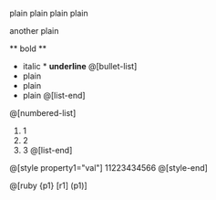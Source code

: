 plain plain
plain plain

another plain

** bold **
* italic *
__underline__
@[bullet-list]
* plain
* plain
* plain
@[list-end]

@[numbered-list]
1. 1
2. 2
3. 3
@[list-end]

@[style property1="val"]
11223434566
@[style-end]

@[ruby {p1} [r1] (p1)]



